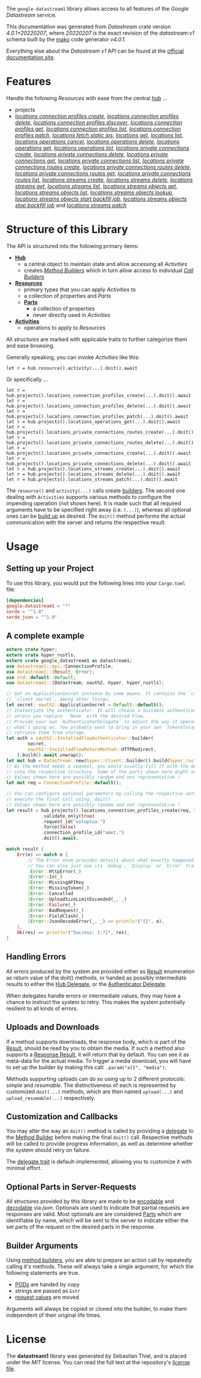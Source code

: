 <!---
DO NOT EDIT !
This file was generated automatically from 'src/generator/templates/api/README.md.mako'
DO NOT EDIT !
-->
The `google-datastream1` library allows access to all features of the *Google Datastream* service.

This documentation was generated from *Datastream* crate version *4.0.1+20220207*, where *20220207* is the exact revision of the *datastream:v1* schema built by the [mako](http://www.makotemplates.org/) code generator *v4.0.1*.

Everything else about the *Datastream* *v1* API can be found at the
[official documentation site](https://cloud.google.com/datastream/).
# Features

Handle the following *Resources* with ease from the central [hub](https://docs.rs/google-datastream1/4.0.1+20220207/google_datastream1/Datastream) ... 

* projects
 * [*locations connection profiles create*](https://docs.rs/google-datastream1/4.0.1+20220207/google_datastream1/api::ProjectLocationConnectionProfileCreateCall), [*locations connection profiles delete*](https://docs.rs/google-datastream1/4.0.1+20220207/google_datastream1/api::ProjectLocationConnectionProfileDeleteCall), [*locations connection profiles discover*](https://docs.rs/google-datastream1/4.0.1+20220207/google_datastream1/api::ProjectLocationConnectionProfileDiscoverCall), [*locations connection profiles get*](https://docs.rs/google-datastream1/4.0.1+20220207/google_datastream1/api::ProjectLocationConnectionProfileGetCall), [*locations connection profiles list*](https://docs.rs/google-datastream1/4.0.1+20220207/google_datastream1/api::ProjectLocationConnectionProfileListCall), [*locations connection profiles patch*](https://docs.rs/google-datastream1/4.0.1+20220207/google_datastream1/api::ProjectLocationConnectionProfilePatchCall), [*locations fetch static ips*](https://docs.rs/google-datastream1/4.0.1+20220207/google_datastream1/api::ProjectLocationFetchStaticIpCall), [*locations get*](https://docs.rs/google-datastream1/4.0.1+20220207/google_datastream1/api::ProjectLocationGetCall), [*locations list*](https://docs.rs/google-datastream1/4.0.1+20220207/google_datastream1/api::ProjectLocationListCall), [*locations operations cancel*](https://docs.rs/google-datastream1/4.0.1+20220207/google_datastream1/api::ProjectLocationOperationCancelCall), [*locations operations delete*](https://docs.rs/google-datastream1/4.0.1+20220207/google_datastream1/api::ProjectLocationOperationDeleteCall), [*locations operations get*](https://docs.rs/google-datastream1/4.0.1+20220207/google_datastream1/api::ProjectLocationOperationGetCall), [*locations operations list*](https://docs.rs/google-datastream1/4.0.1+20220207/google_datastream1/api::ProjectLocationOperationListCall), [*locations private connections create*](https://docs.rs/google-datastream1/4.0.1+20220207/google_datastream1/api::ProjectLocationPrivateConnectionCreateCall), [*locations private connections delete*](https://docs.rs/google-datastream1/4.0.1+20220207/google_datastream1/api::ProjectLocationPrivateConnectionDeleteCall), [*locations private connections get*](https://docs.rs/google-datastream1/4.0.1+20220207/google_datastream1/api::ProjectLocationPrivateConnectionGetCall), [*locations private connections list*](https://docs.rs/google-datastream1/4.0.1+20220207/google_datastream1/api::ProjectLocationPrivateConnectionListCall), [*locations private connections routes create*](https://docs.rs/google-datastream1/4.0.1+20220207/google_datastream1/api::ProjectLocationPrivateConnectionRouteCreateCall), [*locations private connections routes delete*](https://docs.rs/google-datastream1/4.0.1+20220207/google_datastream1/api::ProjectLocationPrivateConnectionRouteDeleteCall), [*locations private connections routes get*](https://docs.rs/google-datastream1/4.0.1+20220207/google_datastream1/api::ProjectLocationPrivateConnectionRouteGetCall), [*locations private connections routes list*](https://docs.rs/google-datastream1/4.0.1+20220207/google_datastream1/api::ProjectLocationPrivateConnectionRouteListCall), [*locations streams create*](https://docs.rs/google-datastream1/4.0.1+20220207/google_datastream1/api::ProjectLocationStreamCreateCall), [*locations streams delete*](https://docs.rs/google-datastream1/4.0.1+20220207/google_datastream1/api::ProjectLocationStreamDeleteCall), [*locations streams get*](https://docs.rs/google-datastream1/4.0.1+20220207/google_datastream1/api::ProjectLocationStreamGetCall), [*locations streams list*](https://docs.rs/google-datastream1/4.0.1+20220207/google_datastream1/api::ProjectLocationStreamListCall), [*locations streams objects get*](https://docs.rs/google-datastream1/4.0.1+20220207/google_datastream1/api::ProjectLocationStreamObjectGetCall), [*locations streams objects list*](https://docs.rs/google-datastream1/4.0.1+20220207/google_datastream1/api::ProjectLocationStreamObjectListCall), [*locations streams objects lookup*](https://docs.rs/google-datastream1/4.0.1+20220207/google_datastream1/api::ProjectLocationStreamObjectLookupCall), [*locations streams objects start backfill job*](https://docs.rs/google-datastream1/4.0.1+20220207/google_datastream1/api::ProjectLocationStreamObjectStartBackfillJobCall), [*locations streams objects stop backfill job*](https://docs.rs/google-datastream1/4.0.1+20220207/google_datastream1/api::ProjectLocationStreamObjectStopBackfillJobCall) and [*locations streams patch*](https://docs.rs/google-datastream1/4.0.1+20220207/google_datastream1/api::ProjectLocationStreamPatchCall)




# Structure of this Library

The API is structured into the following primary items:

* **[Hub](https://docs.rs/google-datastream1/4.0.1+20220207/google_datastream1/Datastream)**
    * a central object to maintain state and allow accessing all *Activities*
    * creates [*Method Builders*](https://docs.rs/google-datastream1/4.0.1+20220207/google_datastream1/client::MethodsBuilder) which in turn
      allow access to individual [*Call Builders*](https://docs.rs/google-datastream1/4.0.1+20220207/google_datastream1/client::CallBuilder)
* **[Resources](https://docs.rs/google-datastream1/4.0.1+20220207/google_datastream1/client::Resource)**
    * primary types that you can apply *Activities* to
    * a collection of properties and *Parts*
    * **[Parts](https://docs.rs/google-datastream1/4.0.1+20220207/google_datastream1/client::Part)**
        * a collection of properties
        * never directly used in *Activities*
* **[Activities](https://docs.rs/google-datastream1/4.0.1+20220207/google_datastream1/client::CallBuilder)**
    * operations to apply to *Resources*

All *structures* are marked with applicable traits to further categorize them and ease browsing.

Generally speaking, you can invoke *Activities* like this:

```Rust,ignore
let r = hub.resource().activity(...).doit().await
```

Or specifically ...

```ignore
let r = hub.projects().locations_connection_profiles_create(...).doit().await
let r = hub.projects().locations_connection_profiles_delete(...).doit().await
let r = hub.projects().locations_connection_profiles_patch(...).doit().await
let r = hub.projects().locations_operations_get(...).doit().await
let r = hub.projects().locations_private_connections_routes_create(...).doit().await
let r = hub.projects().locations_private_connections_routes_delete(...).doit().await
let r = hub.projects().locations_private_connections_create(...).doit().await
let r = hub.projects().locations_private_connections_delete(...).doit().await
let r = hub.projects().locations_streams_create(...).doit().await
let r = hub.projects().locations_streams_delete(...).doit().await
let r = hub.projects().locations_streams_patch(...).doit().await
```

The `resource()` and `activity(...)` calls create [builders][builder-pattern]. The second one dealing with `Activities` 
supports various methods to configure the impending operation (not shown here). It is made such that all required arguments have to be 
specified right away (i.e. `(...)`), whereas all optional ones can be [build up][builder-pattern] as desired.
The `doit()` method performs the actual communication with the server and returns the respective result.

# Usage

## Setting up your Project

To use this library, you would put the following lines into your `Cargo.toml` file:

```toml
[dependencies]
google-datastream1 = "*"
serde = "^1.0"
serde_json = "^1.0"
```

## A complete example

```Rust
extern crate hyper;
extern crate hyper_rustls;
extern crate google_datastream1 as datastream1;
use datastream1::api::ConnectionProfile;
use datastream1::{Result, Error};
use std::default::Default;
use datastream1::{Datastream, oauth2, hyper, hyper_rustls};

// Get an ApplicationSecret instance by some means. It contains the `client_id` and 
// `client_secret`, among other things.
let secret: oauth2::ApplicationSecret = Default::default();
// Instantiate the authenticator. It will choose a suitable authentication flow for you, 
// unless you replace  `None` with the desired Flow.
// Provide your own `AuthenticatorDelegate` to adjust the way it operates and get feedback about 
// what's going on. You probably want to bring in your own `TokenStorage` to persist tokens and
// retrieve them from storage.
let auth = oauth2::InstalledFlowAuthenticator::builder(
        secret,
        oauth2::InstalledFlowReturnMethod::HTTPRedirect,
    ).build().await.unwrap();
let mut hub = Datastream::new(hyper::Client::builder().build(hyper_rustls::HttpsConnectorBuilder::new().with_native_roots().https_or_http().enable_http1().enable_http2().build()), auth);
// As the method needs a request, you would usually fill it with the desired information
// into the respective structure. Some of the parts shown here might not be applicable !
// Values shown here are possibly random and not representative !
let mut req = ConnectionProfile::default();

// You can configure optional parameters by calling the respective setters at will, and
// execute the final call using `doit()`.
// Values shown here are possibly random and not representative !
let result = hub.projects().locations_connection_profiles_create(req, "parent")
             .validate_only(true)
             .request_id("voluptua.")
             .force(false)
             .connection_profile_id("amet.")
             .doit().await;

match result {
    Err(e) => match e {
        // The Error enum provides details about what exactly happened.
        // You can also just use its `Debug`, `Display` or `Error` traits
         Error::HttpError(_)
        |Error::Io(_)
        |Error::MissingAPIKey
        |Error::MissingToken(_)
        |Error::Cancelled
        |Error::UploadSizeLimitExceeded(_, _)
        |Error::Failure(_)
        |Error::BadRequest(_)
        |Error::FieldClash(_)
        |Error::JsonDecodeError(_, _) => println!("{}", e),
    },
    Ok(res) => println!("Success: {:?}", res),
}

```
## Handling Errors

All errors produced by the system are provided either as [Result](https://docs.rs/google-datastream1/4.0.1+20220207/google_datastream1/client::Result) enumeration as return value of
the doit() methods, or handed as possibly intermediate results to either the 
[Hub Delegate](https://docs.rs/google-datastream1/4.0.1+20220207/google_datastream1/client::Delegate), or the [Authenticator Delegate](https://docs.rs/yup-oauth2/*/yup_oauth2/trait.AuthenticatorDelegate.html).

When delegates handle errors or intermediate values, they may have a chance to instruct the system to retry. This 
makes the system potentially resilient to all kinds of errors.

## Uploads and Downloads
If a method supports downloads, the response body, which is part of the [Result](https://docs.rs/google-datastream1/4.0.1+20220207/google_datastream1/client::Result), should be
read by you to obtain the media.
If such a method also supports a [Response Result](https://docs.rs/google-datastream1/4.0.1+20220207/google_datastream1/client::ResponseResult), it will return that by default.
You can see it as meta-data for the actual media. To trigger a media download, you will have to set up the builder by making
this call: `.param("alt", "media")`.

Methods supporting uploads can do so using up to 2 different protocols: 
*simple* and *resumable*. The distinctiveness of each is represented by customized 
`doit(...)` methods, which are then named `upload(...)` and `upload_resumable(...)` respectively.

## Customization and Callbacks

You may alter the way an `doit()` method is called by providing a [delegate](https://docs.rs/google-datastream1/4.0.1+20220207/google_datastream1/client::Delegate) to the 
[Method Builder](https://docs.rs/google-datastream1/4.0.1+20220207/google_datastream1/client::CallBuilder) before making the final `doit()` call. 
Respective methods will be called to provide progress information, as well as determine whether the system should 
retry on failure.

The [delegate trait](https://docs.rs/google-datastream1/4.0.1+20220207/google_datastream1/client::Delegate) is default-implemented, allowing you to customize it with minimal effort.

## Optional Parts in Server-Requests

All structures provided by this library are made to be [encodable](https://docs.rs/google-datastream1/4.0.1+20220207/google_datastream1/client::RequestValue) and 
[decodable](https://docs.rs/google-datastream1/4.0.1+20220207/google_datastream1/client::ResponseResult) via *json*. Optionals are used to indicate that partial requests are responses 
are valid.
Most optionals are are considered [Parts](https://docs.rs/google-datastream1/4.0.1+20220207/google_datastream1/client::Part) which are identifiable by name, which will be sent to 
the server to indicate either the set parts of the request or the desired parts in the response.

## Builder Arguments

Using [method builders](https://docs.rs/google-datastream1/4.0.1+20220207/google_datastream1/client::CallBuilder), you are able to prepare an action call by repeatedly calling it's methods.
These will always take a single argument, for which the following statements are true.

* [PODs][wiki-pod] are handed by copy
* strings are passed as `&str`
* [request values](https://docs.rs/google-datastream1/4.0.1+20220207/google_datastream1/client::RequestValue) are moved

Arguments will always be copied or cloned into the builder, to make them independent of their original life times.

[wiki-pod]: http://en.wikipedia.org/wiki/Plain_old_data_structure
[builder-pattern]: http://en.wikipedia.org/wiki/Builder_pattern
[google-go-api]: https://github.com/google/google-api-go-client

# License
The **datastream1** library was generated by Sebastian Thiel, and is placed 
under the *MIT* license.
You can read the full text at the repository's [license file][repo-license].

[repo-license]: https://github.com/Byron/google-apis-rsblob/main/LICENSE.md

